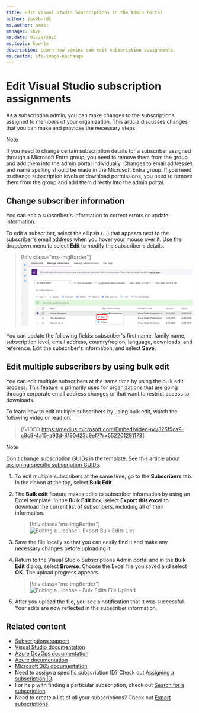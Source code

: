 ```yaml
---
title: Edit Visual Studio Subscriptions in the Admin Portal
author: joseb-rdc
ms.author: amast
manager: shve
ms.date: 01/28/2025
ms.topic: how-to
description: Learn how admins can edit subscription assignments.
ms.custom: sfi-image-nochange
---
```


# Edit Visual Studio subscription assignments

As a subscription admin, you can make changes to the subscriptions assigned to members of your organization. This article discusses changes that you can make and provides the necessary steps.

   > [!NOTE]
   > If you need to change certain subscription details for a subscriber assigned through a Microsoft Entra group, you need to remove them from the group and add them into the admin portal individually. Changes to email addresses and name spelling should be made in the Microsoft Entra group. If you need to change subscription levels or download permissions, you need to remove them from the group and add them directly into the admin portal.

## Change subscriber information

You can edit a subscriber's information to correct errors or update information.

To edit a subscriber, select the ellipsis (…) that appears next to the subscriber's email address when you hover your mouse over it. Use the dropdown menu to select **Edit** to modify the subscriber's details.
> [!div class="mx-imgBorder"]
> ![Select subscriber to edit](_img/edit-license/select-subscriber.png "Screenshot of the flyout menu. Select the ellipsis and choose Edit.")

You can update the following fields: subscriber's first name, family name, subscription level, email address, country/region, language, downloads, and reference. Edit the subscriber's information, and select **Save**.

## <a name = "edit-multiple-subscribers-using-bulk-edit"></a> Edit multiple subscribers by using bulk edit

You can edit multiple subscribers at the same time by using the bulk edit process. This feature is primarily used for organizations that are going through corporate email address changes or that want to restrict access to downloads.

To learn how to edit multiple subscribers by using bulk edit, watch the following video or read on.

> [!VIDEO https://medius.microsoft.com/Embed/video-nc/325f5ca9-c8c9-4a15-a93d-8190423c9ef7?r=552201291173]

> [!NOTE]
> Don't change subscription GUIDs in the template. See this article about [assigning specific subscription GUIDs](assign-guid.md).

1. To edit multiple subscribers at the same time, go to the **Subscribers** tab. In the ribbon at the top, select **Bulk Edit**.

2. The **Bulk edit** feature makes edits to subscriber information by using an Excel template. In the **Bulk Edit** box, select **Export this excel** to download the current list of subscribers, including all of their information.
   > [!div class="mx-imgBorder"]
   > ![Editing a License - Export Bulk Edits List](_img/edit-license/edit-license-bulk-edit-export.png "Screenshot of the Edit multiple subscribers dialog with the Export this excel link highlighted.")

3. Save the file locally so that you can easily find it and make any necessary changes before uploading it.

4. Return to the Visual Studio Subscriptions Admin portal and in the **Bulk Edit** dialog, select **Browse**. Choose the Excel file you saved and select **OK**. The upload progress appears.
   > [!div class="mx-imgBorder"]
   > ![Editing a License - Bulk Edits File Upload](_img/edit-license/edit-license-bulk-file-upload1.png "Screenshot of the Edit multiple subscribers dialog with the name of the completed template highlighted.")

5. After you upload the file, you see a notification that it was successful. Your edits are now reflected in the subscriber information.

## Related content

* [Subscriptions support](https://aka.ms/vsadminhelp)
* [Visual Studio documentation](/visualstudio/)
* [Azure DevOps documentation](/azure/devops/)
* [Azure documentation](/azure/)
* [Microsoft 365 documentation](/microsoft-365/)
* Need to assign a specific subscription ID? Check out [Assigning a subscription ID](https://learn.microsoft.com/visualstudio/subscriptions/assign-guid).
* For help with finding a particular subscription, check out [Search for a subscription](search-license.md).
* Need to create a list of all your subscriptions? Check out [Export subscriptions](exporting-subscriptions.md).
